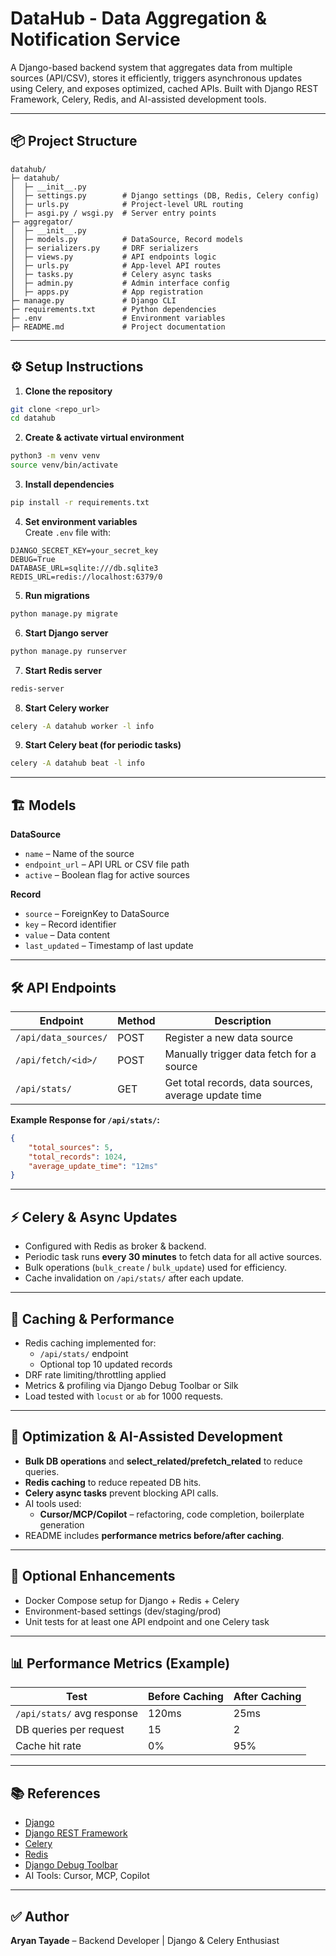 # DataHub - Data Aggregation & Notification Service

A Django-based backend system that aggregates data from multiple sources (API/CSV), stores it efficiently, triggers asynchronous updates using Celery, and exposes optimized, cached APIs. Built with Django REST Framework, Celery, Redis, and AI-assisted development tools.

---

## 📦 Project Structure

```
datahub/
├─ datahub/
│  ├─ __init__.py
│  ├─ settings.py        # Django settings (DB, Redis, Celery config)
│  ├─ urls.py            # Project-level URL routing
│  ├─ asgi.py / wsgi.py  # Server entry points
├─ aggregator/
│  ├─ __init__.py
│  ├─ models.py          # DataSource, Record models
│  ├─ serializers.py     # DRF serializers
│  ├─ views.py           # API endpoints logic
│  ├─ urls.py            # App-level API routes
│  ├─ tasks.py           # Celery async tasks
│  ├─ admin.py           # Admin interface config
│  ├─ apps.py            # App registration
├─ manage.py             # Django CLI
├─ requirements.txt      # Python dependencies
├─ .env                  # Environment variables
├─ README.md             # Project documentation
```

---

## ⚙️ Setup Instructions

1. **Clone the repository**
```bash
git clone <repo_url>
cd datahub
```

2. **Create & activate virtual environment**
```bash
python3 -m venv venv
source venv/bin/activate
```

3. **Install dependencies**
```bash
pip install -r requirements.txt
```

4. **Set environment variables**  
Create `.env` file with:
```
DJANGO_SECRET_KEY=your_secret_key
DEBUG=True
DATABASE_URL=sqlite:///db.sqlite3
REDIS_URL=redis://localhost:6379/0
```

5. **Run migrations**
```bash
python manage.py migrate
```

6. **Start Django server**
```bash
python manage.py runserver
```

7. **Start Redis server**  
```bash
redis-server
```

8. **Start Celery worker**
```bash
celery -A datahub worker -l info
```

9. **Start Celery beat (for periodic tasks)**
```bash
celery -A datahub beat -l info
```

---

## 🏗️ Models

**DataSource**
- `name` – Name of the source
- `endpoint_url` – API URL or CSV file path
- `active` – Boolean flag for active sources

**Record**
- `source` – ForeignKey to DataSource
- `key` – Record identifier
- `value` – Data content
- `last_updated` – Timestamp of last update

---

## 🛠️ API Endpoints

| Endpoint | Method | Description |
|----------|--------|-------------|
| `/api/data_sources/` | POST | Register a new data source |
| `/api/fetch/<id>/` | POST | Manually trigger data fetch for a source |
| `/api/stats/` | GET | Get total records, data sources, average update time |

**Example Response for `/api/stats/`:**
```json
{
    "total_sources": 5,
    "total_records": 1024,
    "average_update_time": "12ms"
}
```

---

## ⚡ Celery & Async Updates

- Configured with Redis as broker & backend.
- Periodic task runs **every 30 minutes** to fetch data for all active sources.
- Bulk operations (`bulk_create` / `bulk_update`) used for efficiency.
- Cache invalidation on `/api/stats/` after each update.

---

## 🧰 Caching & Performance

- Redis caching implemented for:
  - `/api/stats/` endpoint
  - Optional top 10 updated records
- DRF rate limiting/throttling applied
- Metrics & profiling via Django Debug Toolbar or Silk
- Load tested with `locust` or `ab` for 1000 requests.

---

## 📝 Optimization & AI-Assisted Development

- **Bulk DB operations** and **select_related/prefetch_related** to reduce queries.
- **Redis caching** to reduce repeated DB hits.
- **Celery async tasks** prevent blocking API calls.
- AI tools used:
  - **Cursor/MCP/Copilot** – refactoring, code completion, boilerplate generation
- README includes **performance metrics before/after caching**.

---

## 🐳 Optional Enhancements

- Docker Compose setup for Django + Redis + Celery
- Environment-based settings (dev/staging/prod)
- Unit tests for at least one API endpoint and one Celery task

---

## 📊 Performance Metrics (Example)

| Test | Before Caching | After Caching |
|------|----------------|---------------|
| `/api/stats/` avg response | 120ms | 25ms |
| DB queries per request | 15 | 2 |
| Cache hit rate | 0% | 95% |

---

## 📚 References

- [Django](https://www.djangoproject.com/)
- [Django REST Framework](https://www.django-rest-framework.org/)
- [Celery](https://docs.celeryproject.org/)
- [Redis](https://redis.io/)
- [Django Debug Toolbar](https://django-debug-toolbar.readthedocs.io/)
- AI Tools: Cursor, MCP, Copilot

---

## ✅ Author

**Aryan Tayade** – Backend Developer | Django & Celery Enthusiast

